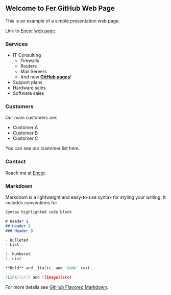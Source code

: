 ## Welcome to Fer GitHub Web Page

This is an example of a simple presentation web page.

Link to [Encor web page](http://www.encor.net.mx/).

### Services

- IT Consulting
  - Firewalls
  - Routers
  - Mail Servers
  - And now [**GitHub pages**](https://pages.github.com/)!
- Support plans
- Hardware sales
- Software sales



### Customers

Our main customers are:

- Customer A
- Customer B
- Customer C

You can see our customer list here.

### Contact

Reach me at [Encor](http://www.encor.net.mx/).

### Markdown

Markdown is a lightweight and easy-to-use syntax for styling your writing. It includes conventions for

```markdown
Syntax highlighted code block

# Header 1
## Header 2
### Header 3

- Bulleted
- List

1. Numbered
2. List

**Bold** and _Italic_ and `Code` text

[Link](url) and ![Image](src)
```

For more details see [GitHub Flavored Markdown](https://guides.github.com/features/mastering-markdown/).


